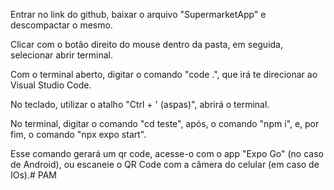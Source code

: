 Entrar no link do github, baixar o arquivo "SupermarketApp" e descompactar o mesmo.

Clicar com o botão direito do mouse dentro da pasta, em seguida, selecionar abrir terminal.

Com o terminal aberto, digitar o comando "code .", que irá te direcionar ao Visual Studio Code.

No teclado, utilizar o atalho "Ctrl + ' (aspas)", abrirá o terminal.

No terminal, digitar o comando "cd teste", após, o comando "npm i", e, por fim, o comando "npx expo start".

Esse comando gerará um qr code, acesse-o com o app "Expo Go" (no caso de Android), ou escaneie o QR Code com a câmera do celular (em caso de IOs).# PAM
 
